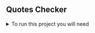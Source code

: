 
## Quotes Checker

<details>
      <summary>To run this project you will need</summary>

* Golang IDE

* Postgres Container
    * To install container with all needed variables just run these command:  docker run --name some-postgres -p 5432:5432 -e POSTGRES_PASSWORD=mysecretpassword -e POSTGRES_HOST_AUTH_METHOD=trust -d postgres
    * [You can also refer to this guide if needed](https://hub.docker.com/_/postgres)

</details>
